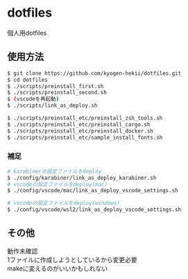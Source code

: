 # dotfiles  
個人用dotfiles  

## 使用方法  
```sh
$ git clone https://github.com/kyogen-hekii/dotfiles.git
$ cd dotfiles
$ ./scripts/preinstall_first.sh
$ ./scripts/preinstall_second.sh
$ (vscodeを再起動)
$ ./scripts/link_as_deploy.sh

$ ./scripts/preinstall_etc/preinstall_zsh_tools.sh
$ ./scripts/preinstall_etc/preinstall_cargo.sh
$ ./scripts/preinstall_etc/preinstall_docker.sh
$ ./scripts/preinstall_etc/sample_install_fonts.sh
```

### 補足  
```sh
# karabinerの設定ファイルをdeploy
$ ./config/karabiner/link_as_deploy_karabiner.sh
# vscodeの設定ファイルをdeploy(mac)
$ ./config/vscode/mac/link_as_deploy_vscode_settings.sh

# vscodeの設定ファイルをdeploy(windows)
$ ./config/vscode/wsl2/link_as_deploy_vscode_settings.sh
```
  
## その他  
動作未確認  
1ファイルに作成しようとしているから変更必要  
makeに変えるのがいいかもしれない  
